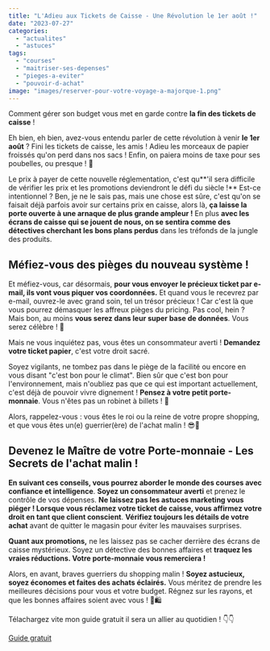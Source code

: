 ```yaml
---
title: "L'Adieu aux Tickets de Caisse - Une Révolution le 1er août !"
date: "2023-07-27"
categories: 
  - "actualites"
  - "astuces"
tags: 
  - "courses"
  - "maitriser-ses-depenses"
  - "pieges-a-eviter"
  - "pouvoir-d-achat"
image: "images/reserver-pour-votre-voyage-a-majorque-1.png"
---
```


Comment gérer son budget vous met en garde contre **la fin des tickets de caisse** !

Eh bien, eh bien, avez-vous entendu parler de cette révolution à venir **le 1er août** ? Fini les tickets de caisse, les amis ! Adieu les morceaux de papier froissés qu'on perd dans nos sacs ! Enfin, on paiera moins de taxe pour ses poubelles, ou presque ! 🤔

Le prix à payer de cette nouvelle réglementation, c'est qu**'il sera difficile de vérifier les prix et les promotions deviendront le défi du siècle !** Est-ce intentionnel ? Ben, je ne le sais pas, mais une chose est sûre, c'est qu'on se faisait déjà parfois avoir sur certains prix en caisse, alors là, **ça laisse la porte ouverte à une arnaque de plus grande ampleur !** En plus **avec les écrans de caisse qui se jouent de nous, on se sentira comme des détectives cherchant les bons plans perdus** dans les tréfonds de la jungle des produits.

## Méfiez-vous des pièges du nouveau système !

Et méfiez-vous, car désormais, **pour vous envoyer le précieux ticket par e-mail, ils vont vous piquer vos coordonnées.** Et quand vous le recevrez par e-mail, ouvrez-le avec grand soin, tel un trésor précieux ! Car c'est là que vous pourrez démasquer les affreux pièges du pricing. Pas cool, hein ? Mais bon, au moins **vous serez dans leur super base de données**. Vous serez célèbre ! 🌟

Mais ne vous inquiétez pas, vous êtes un consommateur averti ! **Demandez votre ticket papier**, c'est votre droit sacré.

Soyez vigilants, ne tombez pas dans le piège de la facilité ou encore en vous disant "c'est bon pour le climat". Bien sûr que c'est bon pour l'environnement, mais n'oubliez pas que ce qui est important actuellement, c'est déjà de pouvoir vivre dignement ! **Pensez à votre petit porte-monnaie**. Vous n'êtes pas un robinet à billets ! 💸

Alors, rappelez-vous : vous êtes le roi ou la reine de votre propre shopping, et que vous êtes un(e) guerrier(ère) de l'achat malin ! 😎🛒

## Devenez le Maître de votre Porte-monnaie - Les Secrets de l'achat malin !

**En suivant ces conseils, vous pourrez aborder le monde des courses avec confiance et intelligence**. **Soyez un consommateur averti** et prenez le contrôle de vos dépenses. **Ne laissez pas les astuces marketing vous piéger ! Lorsque vous réclamez votre ticket de caisse, vous affirmez votre droit en tant que client conscient**. **Vérifiez toujours les détails de votre achat** avant de quitter le magasin pour éviter les mauvaises surprises.

**Quant aux promotions,** ne les laissez pas se cacher derrière des écrans de caisse mystérieux. Soyez un détective des bonnes affaires et **traquez les vraies réductions. Votre porte-monnaie vous remerciera !**

Alors, en avant, braves guerriers du shopping malin ! **Soyez astucieux, soyez économes et faites des achats éclairés.** Vous méritez de prendre les meilleures décisions pour vous et votre budget. Régnez sur les rayons, et que les bonnes affaires soient avec vous ! 👑🛍️

Télachargez vite mon guide gratuit il sera un allier au quotidien ! 👇👇

[Guide gratuit](https://commentgerersonbudget.fr/telecharger-gratuitement-le-guide-complet/)
